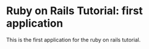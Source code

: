 # Ruby on Rails Tutorial: first application

This is the first application for the ruby on rails tutorial.
